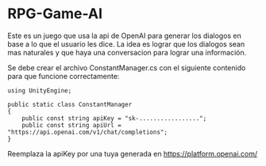 # RPG-Game-AI
Este es un juego que usa la api de OpenAI para generar los dialogos en base a lo que el usuario les dice.
La idea es lograr que los dialogos sean mas naturales y que haya una conversacion para lograr una información.

Se debe crear el archivo ConstantManager.cs con el siguiente contenido para que funcione correctamente:

```
using UnityEngine;

public static class ConstantManager
{
    public const string apiKey = "sk-.................";
    public const string apiUrl = "https://api.openai.com/v1/chat/completions";
}
```

Reemplaza la apiKey por una tuya generada en https://platform.openai.com/
